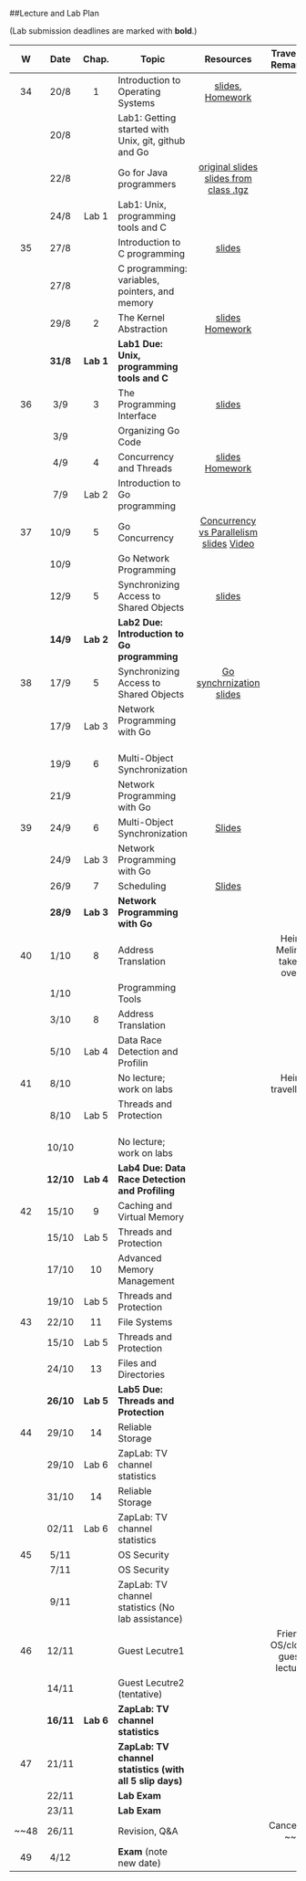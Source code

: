 ##Lecture and Lab Plan

(Lab submission deadlines are marked with **bold**.)

| W    |  Date     | Chap.     | Topic                                            | Resources | Travels / Remarks     |
|:----:|:---------:|:-----:    |--------------------------------------------------|:-------:|:------------:|
|  34  |  20/8     |   1       | Introduction to Operating Systems                |  [slides](https://stavanger.instructure.com/courses/2608/modules/items/29667), [Homework](https://stavanger.instructure.com/courses/2608/modules/items/29611)       |              |
|      |  20/8     |           | Lab1: Getting started with Unix, git, github and Go    |         |              |
|      |  22/8     |           | Go for Java programmers                          |  [original slides](https://talks.golang.org/2015/go-for-java-programmers.slide#1) [slides from class .tgz](https://stavanger.instructure.com/files/293503/download?download_frd=1)      |              |
|      |  24/8     | Lab 1     | Lab1: Unix, programming tools and C                    |         |              |
|  35  |  27/8     |           | Introduction to C programming                    | [slides](https://stavanger.instructure.com/files/293593/download?download_frd=1)        |              |
|      |  27/8     |           | C programming: variables, pointers, and memory   |         |              |
|      |  29/8     |   2       | The Kernel Abstraction                           |  [slides](https://stavanger.instructure.com/files/296854/download?download_frd=1) [Homework]()       |              |
|      |  **31/8**  | **Lab 1** | **Lab1 Due: Unix, programming tools and C**                |         |          |
|  36  |  3/9      |   3       | The Programming Interface                        | [slides](https://stavanger.instructure.com/files/306376/download?download_frd=1)        |              |
|      |  3/9      |           | Organizing Go Code                               |         |              |
|      |  4/9      |   4       | Concurrency and Threads                          |   [slides](https://stavanger.instructure.com/files/313317/download?download_frd=1)   [Homework]()   |              |
|      |  7/9      | Lab 2     | Introduction to Go programming                   |         |              |
|  37  |  10/9     |   5       | Go Concurrency           |   [Concurrency vs Parallelism slides](https://talks.golang.org/2012/waza.slide#1) [Video](https://vimeo.com/49718712)    |              |
|      |  10/9     |           | Go Network Programming                                   |         |              |
|      |  12/9     |   5       | Synchronizing Access to Shared Objects           | [slides](https://stavanger.instructure.com/files/316521/download?download_frd=1)        |              |
|      |  **14/9** | **Lab 2** | **Lab2 Due: Introduction to Go programming**               |         |              |
|  38  |  17/9     |   5       | Synchronizing Access to Shared Objects           |  [Go synchrnization slides](https://stavanger.instructure.com/files/283445/download?download_frd=1)       |              |
|      |  17/9     | Lab 3     | Network Programming with Go                      |         |              |
|      |  19/9     |   6       | Multi-Object Synchronization                     |         |              |
|      |  21/9     |           | Network Programming with Go      |          | 
|  39  |  24/9     |   6       | Multi-Object Synchronization                     |   [Slides](https://stavanger.instructure.com/courses/2608/modules/items/34626)      |              |
|      |  24/9 | Lab 3 | Network Programming with Go                  |         |              |
|      | 26/9      |   7       | Scheduling                                       |  [Slides](https://stavanger.instructure.com/courses/2608/modules/items/34627)       |              |
|      |  **28/9** | **Lab 3** | **Network Programming with Go**                  |         |              |
|  40  |  1/10     |   8       | Address Translation                              |         | Hein Meling takes over  |
|      |  1/10     |           | Programming Tools                                |         |              |
|      |  3/10     |   8       | Address Translation                              |         |              |
|      |  5/10     | Lab 4     | Data Race Detection and Profilin                 |         |              |
|  41  | 8/10      |           | No lecture; work on labs                        |         | Hein travelling         |
|      | 8/10      | Lab 5     | Threads and Protection                          |         |              |
|      | 10/10     |           | No lecture; work on labs                        |         |              |
|      | **12/10** | **Lab 4** | **Lab4 Due: Data Race Detection and Profiling**    |         |              |
|  42  | 15/10     |  9        | Caching and Virtual Memory                                     |         |              |
|      | 15/10     | Lab 5     | Threads and Protection   |         |      |
|      | 17/10     | 10        | Advanced Memory Management                                 |         |              |
|      | 19/10     | Lab 5     | Threads and Protection    |         |  |
|  43  | 22/10     | 11        | File Systems                            |         |              |
|      | 15/10     | Lab 5     | Threads and Protection   |         |      |
|      | 24/10     | 13        | Files and Directories                                 |         |              |
|      | **26/10** | **Lab 5** | **Lab5 Due: Threads and Protection**    |         |      |
|  44  | 29/10     | 14        | Reliable Storage                                 |         |              |
|      | 29/10     | Lab 6     | ZapLab: TV channel statistics |         |              |
|      | 31/10     | 14        | Reliable Storage                     |         |              |
|      | 02/11     | Lab 6     | ZapLab: TV channel statistics                    |         |              |
|  45  | 5/11      |           | OS Security                               |         |    |
|      | 7/11      |           | OS Security                                  |         |    |
|      | 9/11      |           | ZapLab: TV channel statistics (No lab assistance) |         |              |
|  46  | 12/11     |           | Guest Lecutre1                  |         |    Friend OS/cloud guest lecture          |
|      | 14/11     |           | Guest Lecutre2 (tentative)                  |         |              |
|      | **16/11** | **Lab 6** | **ZapLab: TV channel statistics**                |         |              |
|  47  | 21/11     |           | **ZapLab: TV channel statistics (with all 5 slip days)**   |         |              |
|      | 22/11     |           | **Lab Exam**                                     |         |              |
|      | 23/11     |           | **Lab Exam**                                     |         |              |
|  ~~48  | 26/11     |           | Revision, Q&A                                    |         |  Cancelled ~~|
|  49  | 4/12      |           | **Exam** (note new date)                         |         |              |
